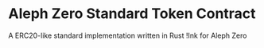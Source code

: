 # Aleph Zero Standard Token Contract
A ERC20-like standard implementation written in Rust !Ink for Aleph Zero
